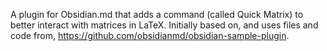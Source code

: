 A plugin for Obsidian.md that adds a command (called Quick Matrix) to better interact with matrices in LaTeX.
Initially based on, and uses files and code from, https://github.com/obsidianmd/obsidian-sample-plugin.
